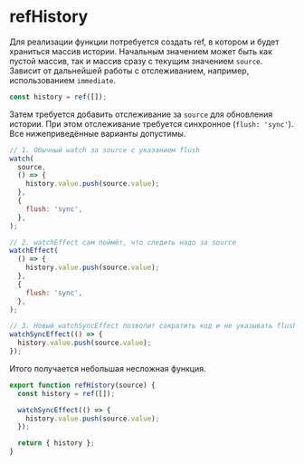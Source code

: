 # refHistory

Для реализации функции потребуется создать ref, в котором и будет храниться массив истории. Начальным значением может
быть как пустой массив, так и массив сразу с текущим значением `source`. Зависит от дальнейшей работы с отслеживанием,
например, использованием `immediate`.

```javascript
const history = ref([]);
```

Затем требуется добавить отслеживание за `source` для обновления истории. При этом отслеживание требуется синхронное
(`flush: 'sync'`). Все нижеприведённые варианты допустимы.

```javascript
// 1. Обычный watch за source с указанием flush
watch(
  source,
  () => {
    history.value.push(source.value);
  },
  {
    flush: 'sync',
  },
);

// 2. watchEffect сам поймёт, что следить надо за source
watchEffect(
  () => {
    history.value.push(source.value);
  },
  {
    flush: 'sync',
  },
);

// 3. Новый watchSyncEffect позволит сократить код и не указывать flush
watchSyncEffect(() => {
  history.value.push(source.value);
});
```

Итого получается небольшая несложная функция.

```javascript
export function refHistory(source) {
  const history = ref([]);

  watchSyncEffect(() => {
    history.value.push(source.value);
  });

  return { history };
}
```

